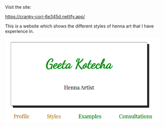 Visit the site:

https://cranky-cori-6e345d.netlify.app/

This is a website which shows the different styles of henna art that I have experience in.

![project image](https://github.com/GK230/MyHenna/blob/master/Screen%20Shot%202020-07-27%20at%2014.54.15.png)
